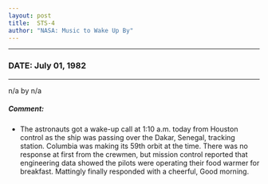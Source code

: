 ```yaml
---
layout: post
title:  STS-4
author: "NASA: Music to Wake Up By"
---
```


----
### DATE: July 01, 1982
----
n/a by n/a

##### Comment:
* The astronauts got a wake-up call at 1:10 a.m. today from Houston control as the ship was passing over the Dakar, Senegal, tracking station. Columbia was making its 59th orbit at the time. There was no response at first from the crewmen, but mission control reported that engineering data showed the pilots were operating their food warmer for breakfast. Mattingly finally responded with a cheerful, Good morning.
